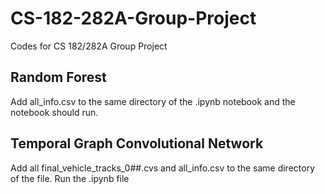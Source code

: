 # CS-182-282A-Group-Project
Codes for CS 182/282A Group Project
## Random Forest
Add all_info.csv to the same directory of the .ipynb notebook and the notebook should run. 
## Temporal Graph Convolutional Network
Add all final_vehicle_tracks_0##.cvs and all_info.csv to the same directory of the file. Run the .ipynb file 

